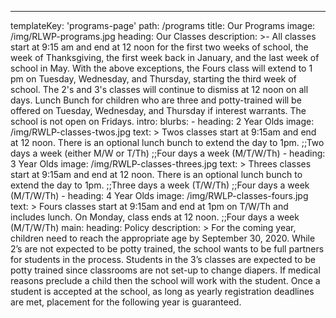 ---
templateKey: 'programs-page'
path: /programs
title: Our Programs
image: /img/RLWP-programs.jpg
heading: Our Classes
description: >-
  All classes start at 9:15 am and end at 12 noon for the first two weeks of school, the week of Thanksgiving, the first week back in January, and the last week of school in May. With the above exceptions, the Fours class will extend to 1 pm on Tuesday, Wednesday, and Thursday, starting the third week of school. The 2's and 3's classes will continue to dismiss at 12 noon on all days. Lunch Bunch for children who are three and potty-trained will be offered on Tuesday, Wednesday, and Thursday if interest warrants. The school is not open on Fridays.
intro:
  blurbs:
    - heading: 2 Year Olds
      image: /img/RWLP-classes-twos.jpg
      text: >
        Twos classes start at 9:15am and end at 12 noon. There is an optional lunch bunch to extend the day to 1pm.
        ;;Two days a week (either M/W or T/Th)
        ;;Four days a week (M/T/W/Th)
    - heading: 3 Year Olds
      image: /img/RWLP-classes-threes.jpg
      text: >
        Threes classes start at 9:15am and end at 12 noon. There is an optional lunch bunch to extend the day to 1pm.
        ;;Three days a week (T/W/Th)
        ;;Four days a week (M/T/W/Th)
    - heading: 4 Year Olds
      image: /img/RWLP-classes-fours.jpg
      text: >
        Fours classes start at 9:15am and end at 1pm on T/W/Th and includes lunch. On Monday, class ends at 12 noon.
        ;;Four days a week (M/T/W/Th)
main:
  heading: Policy
  description: >
    For the coming year, children need to reach the appropriate age by September 30, 2020. While 2’s are not expected to be potty trained, the school wants to be full partners for students in the process. Students in the 3’s classes are expected to be potty trained since classrooms are not set-up to change diapers. If medical reasons preclude a child then the school will work with the student. Once a student is accepted at the school, as long as yearly registration deadlines are met, placement for the following year is guaranteed.